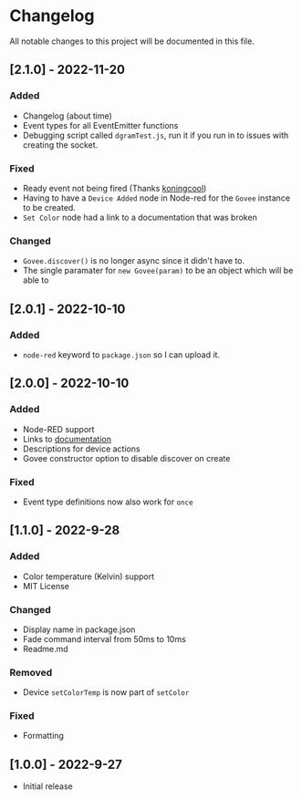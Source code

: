 # Changelog

All notable changes to this project will be documented in this file.

## [2.1.0] - 2022-11-20

### Added

- Changelog (about time)
- Event types for all EventEmitter functions
- Debugging script called `dgramTest.js`, run it if you run in to issues with creating the socket.

### Fixed

- Ready event not being fired (Thanks [koningcool](https://github.com/Joery-M/Govee-LAN-Control/issues/2))
- Having to have a `Device Added` node in Node-red for the `Govee` instance to be created.
- `Set Color` node had a link to a documentation that was broken

### Changed

- `Govee.discover()` is no longer async since it didn't have to.
- The single paramater for `new Govee(param)` to be an object which will be able to 

## [2.0.1] - 2022-10-10

### Added

- `node-red` keyword to `package.json` so I can upload it.

## [2.0.0] - 2022-10-10

### Added

- Node-RED support
- Links to [documentation](https://joery.com/govee-lan-control/)
- Descriptions for device actions
- Govee constructor option to disable discover on create

### Fixed

- Event type definitions now also work for `once`

## [1.1.0] - 2022-9-28

### Added

- Color temperature (Kelvin) support
- MIT License

### Changed

- Display name in package.json
- Fade command interval from 50ms to 10ms
- Readme.md

### Removed

- Device `setColorTemp` is now part of `setColor`

### Fixed

- Formatting

## [1.0.0] - 2022-9-27

- Initial release